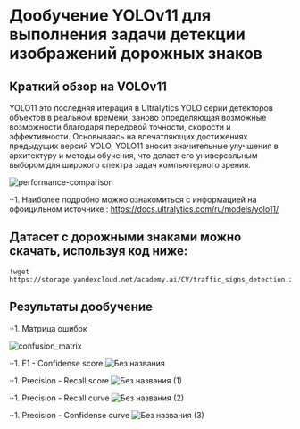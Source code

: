 # Дообучение YOLOv11 для выполнения задачи детекции изображений дорожных знаков

## Краткий обзор на VOLOv11

YOLO11 это последняя итерация в Ultralytics YOLO серии детекторов объектов в реальном времени, заново определяющая возможные возможности благодаря передовой точности, скорости и эффективности. Основываясь на впечатляющих достижениях предыдущих версий YOLO, YOLO11 вносит значительные улучшения в архитектуру и методы обучения, что делает его универсальным выбором для широкого спектра задач компьютерного зрения.

![performance-comparison](https://github.com/user-attachments/assets/2fbe71d0-a3b9-4b1f-b00c-ba21aeed0133)


⋅⋅1. Наиболее подробно можно ознакомиться с информацией на офоицильном источнике : https://docs.ultralytics.com/ru/models/yolo11/

## Датасет с дорожными знаками можно скачать, используя код ниже: 
```
!wget https://storage.yandexcloud.net/academy.ai/CV/traffic_signs_detection.zip
```

## Результаты дообучение
⋅⋅1. Матрица ошибок

![confusion_matrix](https://github.com/user-attachments/assets/fd81052c-e1dc-4187-a985-f19b795b51eb)

⋅⋅1. F1 - Confidense score
![Без названия](https://github.com/user-attachments/assets/97ce9b6b-b869-4020-9a1a-30a7119f2c2c)

⋅⋅1. Precision - Recall score
![Без названия (1)](https://github.com/user-attachments/assets/c9a8e0a2-af54-429d-b6a8-a13a88c2275f)

⋅⋅1. Precision - Recall curve
![Без названия (2)](https://github.com/user-attachments/assets/5db023b0-444b-4234-bab0-c67ed0ca4c05)

⋅⋅1. Precision - Confidense curve
![Без названия (3)](https://github.com/user-attachments/assets/7c876aad-3411-4c6e-99d3-02960a9608f9)
